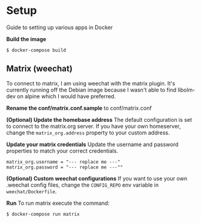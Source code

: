 # Setup
Guide to setting up various apps in Docker

**Build the image**
```
$ docker-compose build
```

## Matrix (weechat)
To connect to matrix, I am using weechat with the matrix plugin. It's currently running
off the Debian image because I wasn't able to find libolm-dev on alpine which I would have preferred.

**Rename the conf/matrix.conf.sample** to conf/matrix.conf

**(Optional) Update the homebase address**
The default configuration is set to connect to the matrix.org server. If you have
your own homeserver, change the `matrix_org.address` property to your custom address.

**Update your matrix credentials**
Update the username and password properties to match your correct credentials.
```
matrix_org.username = "--- replace me ---"
matrix_org.password = "--- replace me ---""
```

**(Optional) Custom weechat configurations**
If you want to use your own .weechat config files, change the `CONFIG_REPO` env variable in `weechat/Dockerfile`.

**Run**
To run matrix execute the command:
```bash
$ docker-compose run matrix
```
